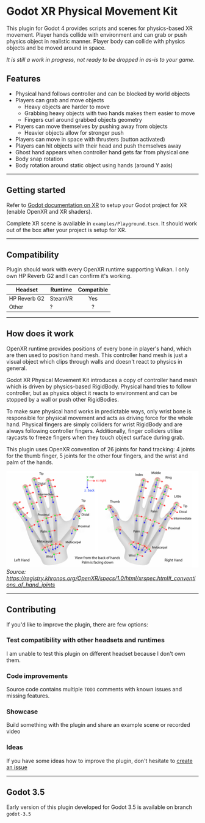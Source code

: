# Godot XR Physical Movement Kit

This plugin for Godot 4 provides scripts and scenes for physics-based XR movement. Player hands collide with environment and can grab or push physics object in realistic manner. Player body can collide with physics objects and be moved around in space.

*It is still a work in progress, not ready to be dropped in as-is to your game.*

## Features

- Physical hand follows controller and can be blocked by world objects
- Players can grab and move objects
  - Heavy objects are harder to move
  - Grabbing heavy objects with two hands makes them easier to move
  - Fingers curl around grabbed objects geometry
- Players can move themselves by pushing away from objects
  - Heavier objects allow for stronger push
- Players can move in space with thrusters (button activated)
- Players can hit objects with their head and push themselves away
- Ghost hand appears when controller hand gets far from physical one
- Body snap rotation
- Body rotation around static object using hands (around Y axis)

---

## Getting started

Refer to [Godot documentation on XR](https://docs.godotengine.org/en/stable/tutorials/xr/setting_up_xr.html) to setup your Godot project for XR (enable OpenXR and XR shaders).

Complete XR scene is available in `examples/Playground.tscn`. It should work out of the box after your project is setup for XR.

---

## Compatibility

Plugin should work with every OpenXR runtime supporting Vulkan.
I only own HP Reverb G2 and I can confirm it's working.

| Headset | Runtime | Compatible |
|---|---|:---:|
| HP Reverb G2 | SteamVR | Yes |
| Other | ? | ? |

---

## How does it work

OpenXR runtime provides positions of every bone in player's hand, which are then used to position hand mesh. This controller hand mesh is just a visual object which clips through walls and doesn't react to physics in general.

Godot XR Physical Movement Kit introduces a copy of controller hand mesh which is driven by physics-based RigidBody. Physical hand tries to follow controller, but as physics object it reacts to environment and can be stopped by a wall or push other RigidBodies.

To make sure physical hand works in predictable ways, only wrist bone is responsible for physical movement and acts as driving force for the whole hand. Physical fingers are simply colliders for wrist RigidBody and are always following controller fingers. Additionally, finger colliders utilise raycasts to freeze fingers when they touch object surface during grab.

This plugin uses OpenXR convention of 26 joints for hand tracking: 4 joints for the thumb finger, 5 joints for the other four fingers, and the wrist and palm of the hands.

![OpenXR Hands](openxr_hands.png)
*Source: https://registry.khronos.org/OpenXR/specs/1.0/html/xrspec.html#_conventions_of_hand_joints*

---

## Contributing

If you'd like to improve the plugin, there are few options:

### Test compatibility with other headsets and runtimes

I am unable to test this plugin on different headset because I don't own them.

### Code improvements

Source code contains multiple `TODO` comments with known issues and missing features.

### Showcase

Build something with the plugin and share an example scene or recorded video

### Ideas

If you have some ideas how to improve the plugin, don't hesitate to [create an issue](https://github.com/patrykkalinowski/godot-xr-physical-movement/issues/new)

---

## Godot 3.5

Early version of this plugin developed for Godot 3.5 is available on branch `godot-3.5`